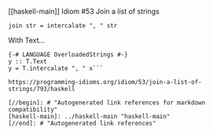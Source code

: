[[haskell-main]]
Idiom #53 Join a list of strings


```join str = intercalate ", " str```


With Text...

```import qualified Data.Text as T
{-# LANGUAGE OverloadedStrings #-}
y :: T.Text
y = T.intercalate ", " x```

https://programming-idioms.org/idiom/53/join-a-list-of-strings/793/haskell

[//begin]: # "Autogenerated link references for markdown compatibility"
[haskell-main]: ../haskell-main "haskell-main"
[//end]: # "Autogenerated link references"